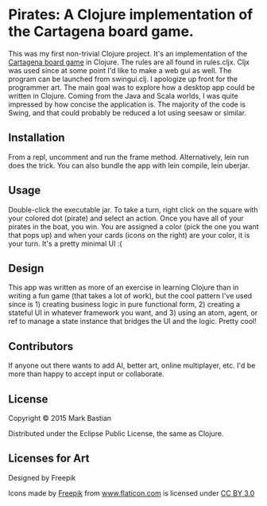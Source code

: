 # Pirates: A Clojure implementation of the Cartagena board game.

This was my first non-trivial Clojure project. It's an implementation of the [Cartagena board 
game](http://boardgamegeek.com/boardgame/826/cartagena) in Clojure. The rules are all found in rules.cljx. Cljx was used
since at some point I'd like to make a web gui as well. The program can be launched from swingui.clj. I apologize up
front for the programmer art. The main goal was to explore how a desktop app could be written in Clojure. Coming from 
the Java and Scala worlds, I was quite impressed by how concise the application is. The majority of the code is Swing,
and that could probably be reduced a lot using seesaw or similar.

## Installation

From a repl, uncomment and run the frame method. Alternatively, lein run does the trick. You can also bundle the app
with lein compile, lein uberjar.

## Usage

Double-click the executable jar. To take a turn, right click on the square with your colored dot (pirate) and select an
action. Once you have all of your pirates in the boat, you win. You are assigned a color (pick the one you want that
pops up) and when your cards (icons on the right) are your color, it is your turn. It's a pretty minimal UI :(

## Design

This app was written as more of an exercise in learning Clojure than in writing a fun game (that takes a lot of work),
but the cool pattern I've used since is 1) creating business logic in pure functional form, 2) creating a stateful UI in
whatever framework you want, and 3) using an atom, agent, or ref to manage a state instance that bridges the UI and the 
logic. Pretty cool!

## Contributors

If anyone out there wants to add AI, better art, online multiplayer, etc. I'd be more than happy to accept input or collaborate.

## License

Copyright © 2015 Mark Bastian

Distributed under the Eclipse Public License, the same as Clojure.

## Licenses for Art

Designed by Freepik
<div>Icons made by <a href="http://www.freepik.com" title="Freepik">Freepik</a> from <a href="http://www.flaticon.com" title="Flaticon">www.flaticon.com</a> is licensed under <a href="http://creativecommons.org/licenses/by/3.0/" title="Creative Commons BY 3.0">CC BY 3.0</a></div>